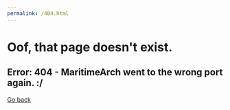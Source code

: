 ```yaml
---
permalink: /404.html
---
```


# Oof, that page doesn't exist.


## Error: 404 - MaritimeArch went to the wrong port again. :/

[Go back](index.md)
